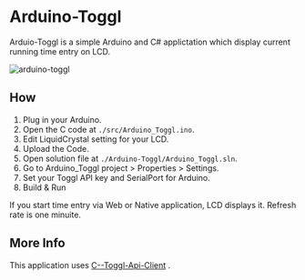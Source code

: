 # Arduino-Toggl

Arduio-Toggl is a simple Arduino and C# applictation which display current running time entry on LCD.

![arduino-toggl](http://i.imgur.com/e4t1QE9.jpg?)

## How

1. Plug in your Arduino.
2. Open the C code at  `./src/Arduino_Toggl.ino`.
3. Edit LiquidCrystal setting for your LCD.
4. Upload the Code.
5. Open solution file at `./Arduino-Toggl/Arduino_Toggl.sln`.
6. Go to Arduino_Toggl project > Properties > Settings.
7. Set your Toggl API key and SerialPort for Arduino.
8. Build & Run

If you start time entry via Web or Native application, LCD displays it. Refresh rate is one minuite.

## More Info
This application uses [C--Toggl-Api-Client](https://github.com/johnbabb/C--Toggl-Api-Client) .